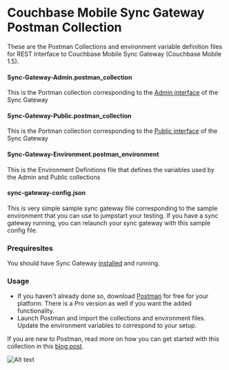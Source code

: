 # Couchbase Mobile Sync Gateway Postman Collection
These are the Postman Collections and environment variable definition files for REST Interface to Couchbase Mobile Sync Gateway (Couchbase Mobile 1.5).

#### Sync-Gateway-Admin.postman_collection 

This is the Portman collection corresponding to the [Admin interface](https://developer.couchbase.com/documentation/mobile/1.5/references/sync-gateway/admin-rest-api/index.html) of the Sync Gateway

####  Sync-Gateway-Public.postman_collection

This is the Portman collection corresponding to the [Public interface](https://developer.couchbase.com/documentation/mobile/1.5/references/sync-gateway/rest-api/index.html) of the Sync Gateway

####  Sync-Gateway-Environment.postman_environment
This is the Environment Definitions file that defines the variables used by the Admin and Public collections

####  sync-gateway-config.json
This is very simple sample sync gateway file corresponding to the sample environment that you can use to jumpstart your testing. If you have a sync gateway running, you can relaunch your sync gateway with this sample config file.


### Prequiresites
You should have Sync Gateway [installed](https://www.couchbase.com/downloads) and running. 

### Usage
- If you haven't already done so, download [Postman](https://www.getpostman.com/) for free for your platform. There is a Pro version as well if you want the added functionality.
- Launch Postman and import the collections and environment files. Update the environment variables to correspond to your setup.


If you are new to Postman, read more on how you can get started with this collection in this [blog post](https://blog.couchbase.com/querying-couchbase-sync-gateway-with-postman/).

![Alt text](http://blog.couchbase.com/wp-content/uploads/2017/04/postman_featured-e1492094985530.png "Using Postman to Query The Sync Gateway Web Interface")
